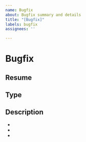 ```yaml
---
name: Bugfix
about: Bugfix summary and details
title: "[Bugfix]"
labels: bugfix
assignees: ''

---
```


# Bugfix

## Resume

## Type

## Description

-
-
-
